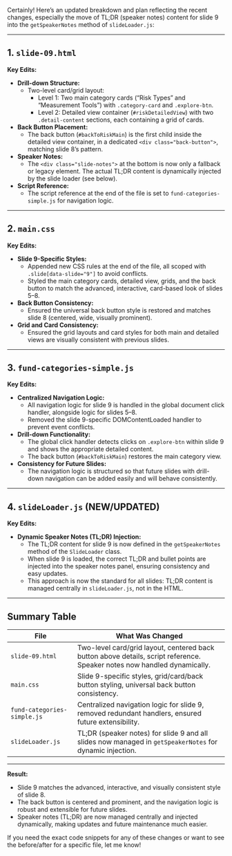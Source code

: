Certainly! Here’s an updated breakdown and plan reflecting the recent changes, especially the move of TL;DR (speaker notes) content for slide 9 into the `getSpeakerNotes` method of `slideLoader.js`:

---

## 1. `slide-09.html`

**Key Edits:**
- **Drill-down Structure:**  
  - Two-level card/grid layout:
    - Level 1: Two main category cards (“Risk Types” and “Measurement Tools”) with `.category-card` and `.explore-btn`.
    - Level 2: Detailed view container (`#riskDetailedView`) with two `.detail-content` sections, each containing a grid of cards.
- **Back Button Placement:**  
  - The back button (`#backToRiskMain`) is the first child inside the detailed view container, in a dedicated `<div class="back-button">`, matching slide 8’s pattern.
- **Speaker Notes:**  
  - The `<div class="slide-notes">` at the bottom is now only a fallback or legacy element. The actual TL;DR content is dynamically injected by the slide loader (see below).
- **Script Reference:**  
  - The script reference at the end of the file is set to `fund-categories-simple.js` for navigation logic.

---

## 2. `main.css`

**Key Edits:**
- **Slide 9-Specific Styles:**  
  - Appended new CSS rules at the end of the file, all scoped with `.slide[data-slide="9"]` to avoid conflicts.
  - Styled the main category cards, detailed view, grids, and the back button to match the advanced, interactive, card-based look of slides 5–8.
- **Back Button Consistency:**  
  - Ensured the universal back button style is restored and matches slide 8 (centered, wide, visually prominent).
- **Grid and Card Consistency:**  
  - Ensured the grid layouts and card styles for both main and detailed views are visually consistent with previous slides.

---

## 3. `fund-categories-simple.js`

**Key Edits:**
- **Centralized Navigation Logic:**  
  - All navigation logic for slide 9 is handled in the global document click handler, alongside logic for slides 5–8.
  - Removed the slide 9-specific DOMContentLoaded handler to prevent event conflicts.
- **Drill-down Functionality:**  
  - The global click handler detects clicks on `.explore-btn` within slide 9 and shows the appropriate detailed content.
  - The back button (`#backToRiskMain`) restores the main category view.
- **Consistency for Future Slides:**  
  - The navigation logic is structured so that future slides with drill-down navigation can be added easily and will behave consistently.

---

## 4. `slideLoader.js` (NEW/UPDATED)

**Key Edits:**
- **Dynamic Speaker Notes (TL;DR) Injection:**  
  - The TL;DR content for slide 9 is now defined in the `getSpeakerNotes` method of the `SlideLoader` class.
  - When slide 9 is loaded, the correct TL;DR and bullet points are injected into the speaker notes panel, ensuring consistency and easy updates.
  - This approach is now the standard for all slides: TL;DR content is managed centrally in `slideLoader.js`, not in the HTML.

---

## Summary Table

| File                        | What Was Changed                                                                                  |
|-----------------------------|--------------------------------------------------------------------------------------------------|
| `slide-09.html`             | Two-level card/grid layout, centered back button above details, script reference. Speaker notes now handled dynamically. |
| `main.css`                  | Slide 9-specific styles, grid/card/back button styling, universal back button consistency.        |
| `fund-categories-simple.js` | Centralized navigation logic for slide 9, removed redundant handlers, ensured future extensibility. |
| `slideLoader.js`            | TL;DR (speaker notes) for slide 9 and all slides now managed in `getSpeakerNotes` for dynamic injection. |

---

**Result:**  
- Slide 9 matches the advanced, interactive, and visually consistent style of slide 8.
- The back button is centered and prominent, and the navigation logic is robust and extensible for future slides.
- Speaker notes (TL;DR) are now managed centrally and injected dynamically, making updates and future maintenance much easier.

If you need the exact code snippets for any of these changes or want to see the before/after for a specific file, let me know!